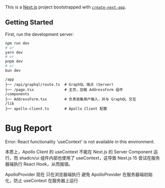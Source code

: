 This is a [Next.js](https://nextjs.org) project bootstrapped with [`create-next-app`](https://nextjs.org/docs/app/api-reference/cli/create-next-app).

## Getting Started

First, run the development server:

```bash
npm run dev
# or
yarn dev
# or
pnpm dev
# or
bun dev
```
```text
/app
├── /api/graphql/route.ts  # GraphQL 端点 (Server)
├── /page.tsx              # 主页，加载 AddressForm 组件
/components
├── AddressForm.tsx        # 负责收集用户输入，并与 GraphQL 交互
/lib
├── apollo-client.ts       # Apollo Client 配置
```

# Bug Report
Error: React functionality 'useContext' is not available in this environment.

本质上，Apollo Client 的 useContext 不能在 Next.js 的 Server Component 运行，而 shadcn/ui 组件内部也使用了 useContext，这导致 Next.js 15 尝试在服务器端执行 React Hook，从而报错。

ApolloProvider 现在 只在浏览器端执行
避免 ApolloProvider 在服务器端初始化，防止 useContext 在服务器上运行